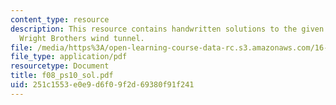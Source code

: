 ```yaml
---
content_type: resource
description: This resource contains handwritten solutions to the given problem of
  Wright Brothers wind tunnel.
file: /media/https%3A/open-learning-course-data-rc.s3.amazonaws.com/16-01-unified-engineering-i-ii-iii-iv-fall-2005-spring-2006/251c1553e0e9d6f09f2d69380f91f241_f08_ps10_sol.pdf
file_type: application/pdf
resourcetype: Document
title: f08_ps10_sol.pdf
uid: 251c1553-e0e9-d6f0-9f2d-69380f91f241
---
```

